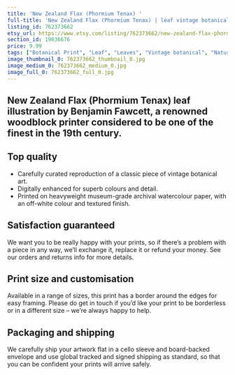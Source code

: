 ```yaml
---
title: 'New Zealand Flax (Phormium Tenax) '
full-title: 'New Zealand Flax (Phormium Tenax) | leaf vintage botanical art print'
listing_id: 762373662
etsy_url: https://www.etsy.com/listing/762373662/new-zealand-flax-phormium-tenax-leaf?utm_source=site&utm_medium=api&utm_campaign=api
section_id: 19036676
price: 9.99
tags: ["Botanical Print", "Leaf", "Leaves", "Vintage botanical", "Nature", "Botanical", "Garden", "Leaf print", "Kitchen print", "Vintage wall art", "Gift print", "Gardening", "Angel wing"]
image_thumbnail_0: 762373662_thumbnail_0.jpg
image_medium_0: 762373662_medium_0.jpg
image_full_0: 762373662_full_0.jpg
---
```

New Zealand Flax (Phormium Tenax) leaf illustration by Benjamin Fawcett, a renowned woodblock printer considered to be one of the finest in the 19th century.
---

## Top quality

* Carefully curated reproduction of a classic piece of vintage botanical art.
* Digitally enhanced for superb colours and detail.
* Printed on heavyweight museum-grade archival watercolour paper, with an off-white colour and textured finish.

## Satisfaction guaranteed

We want you to be really happy with your prints, so if there’s a problem with a piece in any way, we’ll exchange it, replace it or refund your money. See our orders and returns info for more details. 

## Print size and customisation

Available in a range of sizes, this print has a border around the edges for easy framing. Please do get in touch if you’d like your print to be borderless or in a different size – we’re always happy to help.

## Packaging and shipping

We carefully ship your artwork flat in a cello sleeve and board-backed envelope and use global tracked and signed shipping as standard, so that you can be confident your prints will arrive safely.
